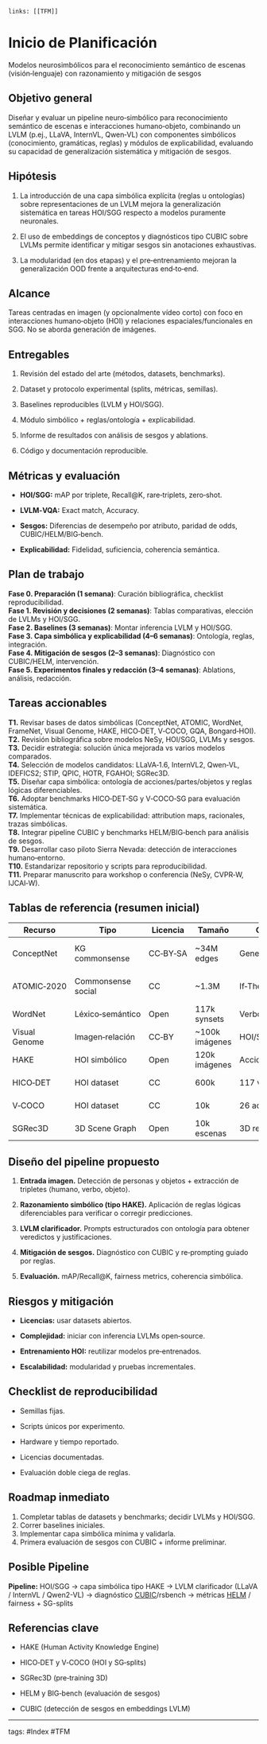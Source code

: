 	links: [[TFM]] 

# Inicio de Planificación
Modelos neurosimbólicos para el reconocimiento semántico de escenas (visión‑lenguaje) con razonamiento y mitigación de sesgos

## Objetivo general

Diseñar y evaluar un pipeline neuro‑simbólico para reconocimiento semántico de escenas e interacciones humano‑objeto, combinando un LVLM (p.ej., LLaVA, InternVL, Qwen‑VL) con componentes simbólicos (conocimiento, gramáticas, reglas) y módulos de explicabilidad, evaluando su capacidad de generalización sistemática y mitigación de sesgos.

## Hipótesis

1. La introducción de una capa simbólica explícita (reglas u ontologías) sobre representaciones de un LVLM mejora la generalización sistemática en tareas HOI/SGG respecto a modelos puramente neuronales.
    
2. El uso de embeddings de conceptos y diagnósticos tipo CUBIC sobre LVLMs permite identificar y mitigar sesgos sin anotaciones exhaustivas.
    
3. La modularidad (en dos etapas) y el pre‑entrenamiento mejoran la generalización OOD frente a arquitecturas end‑to‑end.
    

## Alcance

Tareas centradas en imagen (y opcionalmente vídeo corto) con foco en interacciones humano‑objeto (HOI) y relaciones espaciales/funcionales en SGG. No se aborda generación de imágenes.

## Entregables

1. Revisión del estado del arte (métodos, datasets, benchmarks).
    
2. Dataset y protocolo experimental (splits, métricas, semillas).
    
3. Baselines reproducibles (LVLM y HOI/SGG).
    
4. Módulo simbólico + reglas/ontología + explicabilidad.
    
5. Informe de resultados con análisis de sesgos y ablations.
    
6. Código y documentación reproducible.
    

## Métricas y evaluación

- **HOI/SGG:** mAP por triplete, Recall@K, rare‑triplets, zero‑shot.
    
- **LVLM‑VQA:** Exact match, Accuracy.
    
- **Sesgos:** Diferencias de desempeño por atributo, paridad de odds, CUBIC/HELM/BIG‑bench.
    
- **Explicabilidad:** Fidelidad, suficiencia, coherencia semántica.
    

## Plan de trabajo

**Fase 0. Preparación (1 semana)**: Curación bibliográfica, checklist reproducibilidad.  
**Fase 1. Revisión y decisiones (2 semanas)**: Tablas comparativas, elección de LVLMs y HOI/SGG.  
**Fase 2. Baselines (3 semanas)**: Montar inferencia LVLM y HOI/SGG.  
**Fase 3. Capa simbólica y explicabilidad (4–6 semanas)**: Ontología, reglas, integración.  
**Fase 4. Mitigación de sesgos (2–3 semanas)**: Diagnóstico con CUBIC/HELM, intervención.  
**Fase 5. Experimentos finales y redacción (3–4 semanas)**: Ablations, análisis, redacción.

## Tareas accionables

**T1.** Revisar bases de datos simbólicas (ConceptNet, ATOMIC, WordNet, FrameNet, Visual Genome, HAKE, HICO‑DET, V‑COCO, GQA, Bongard‑HOI).  
**T2.** Revisión bibliográfica sobre modelos NeSy, HOI/SGG, LVLMs y sesgos.  
**T3.** Decidir estrategia: solución única mejorada vs varios modelos comparados.  
**T4.** Selección de modelos candidatos: LLaVA‑1.6, InternVL2, Qwen‑VL, IDEFICS2; STIP, QPIC, HOTR, FGAHOI; SGRec3D.  
**T5.** Diseñar capa simbólica: ontología de acciones/partes/objetos y reglas lógicas diferenciables.  
**T6.** Adoptar benchmarks HICO‑DET‑SG y V‑COCO‑SG para evaluación sistemática.  
**T7.** Implementar técnicas de explicabilidad: attribution maps, racionales, trazas simbólicas.  
**T8.** Integrar pipeline CUBIC y benchmarks HELM/BIG‑bench para análisis de sesgos.  
**T9.** Desarrollar caso piloto Sierra Nevada: detección de interacciones humano‑entorno.  
**T10.** Estandarizar repositorio y scripts para reproducibilidad.  
**T11.** Preparar manuscrito para workshop o conferencia (NeSy, CVPR‑W, IJCAI‑W).

## Tablas de referencia (resumen inicial)

|Recurso|Tipo|Licencia|Tamaño|Cobertura|Observaciones|
|---|---|---|---|---|---|
|ConceptNet|KG commonsense|CC‑BY‑SA|~34M edges|General|Relaciones semánticas amplias|
|ATOMIC‑2020|Commonsense social|CC|~1.3M|If‑Then social|Useful para reasoning social|
|WordNet|Léxico‑semántico|Open|117k synsets|Verbos/sustantivos|Base lingüística|
|Visual Genome|Imagen‑relación|CC‑BY|~100k imágenes|HOI/SGG|Tripletes ⟨obj‑rel‑obj⟩|
|HAKE|HOI simbólico|Open|120k imágenes|Acciones humanas|Primitivas PaSta|
|HICO‑DET|HOI dataset|CC|600k|117 verbos|Benchmark estándar|
|V‑COCO|HOI dataset|CC|10k|26 acciones|Validación SG‑splits|
|SGRec3D|3D Scene Graph|Open|10k escenas|3D relaciones|Pre‑training auto‑sup.|

## Diseño del pipeline propuesto

1. **Entrada imagen.** Detección de personas y objetos + extracción de tripletes ⟨humano, verbo, objeto⟩.
    
2. **Razonamiento simbólico (tipo HAKE).** Aplicación de reglas lógicas diferenciables para verificar o corregir predicciones.
    
3. **LVLM clarificador.** Prompts estructurados con ontología para obtener veredictos y justificaciones.
    
4. **Mitigación de sesgos.** Diagnóstico con CUBIC y re‑prompting guiado por reglas.
    
5. **Evaluación.** mAP/Recall@K, fairness metrics, coherencia simbólica.
    

## Riesgos y mitigación

- **Licencias:** usar datasets abiertos.
    
- **Complejidad:** iniciar con inferencia LVLMs open‑source.
    
- **Entrenamiento HOI:** reutilizar modelos pre‑entrenados.
    
- **Escalabilidad:** modularidad y pruebas incrementales.
    

## Checklist de reproducibilidad

- Semillas fijas.
    
- Scripts únicos por experimento.
    
- Hardware y tiempo reportado.
    
- Licencias documentadas.
    
- Evaluación doble ciega de reglas.
    

## Roadmap inmediato 
1. Completar tablas de datasets y benchmarks; decidir LVLMs y HOI/SGG.  
2. Correr baselines iniciales.  
3. Implementar capa simbólica mínima y validarla.  
4. Primera evaluación de sesgos con CUBIC + informe preliminar.
## Posible Pipeline
**Pipeline:** HOI/SGG → capa simbólica tipo HAKE → LVLM clarificador (LLaVA / InternVL / Qwen2-VL) → diagnóstico [CUBIC](https://arxiv.org/abs/2505.11060)/rsbench → métricas [HELM](https://crfm.stanford.edu/helm/) / fairness + SG-splits

## Referencias clave

- HAKE (Human Activity Knowledge Engine)
    
- HICO‑DET y V‑COCO (HOI y SG‑splits)
    
- SGRec3D (pre‑training 3D)
    
- HELM y BIG‑bench (evaluación de sesgos)
    
- CUBIC (detección de sesgos en embeddings LVLM)

---
tags:
	#Index #TFM
